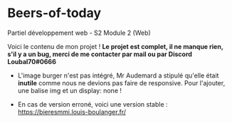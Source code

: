 # Beers-of-today
Partiel développement web - S2 Module 2 (Web)

Voici le contenu de mon projet ! **Le projet est complet, il ne manque rien, s'il y a un bug, merci de me contacter par mail
ou par Discord Loubal70#0666**

- L'image burger n'est pas intégré, Mr Audemard a stipulé qu'elle était **inutile** comme nous ne devions pas faire de responsive. Pour l'ajouter, une balise img et un display: none !

- En cas de version erroné, voici une version stable : https://bieresmmi.louis-boulanger.fr/
